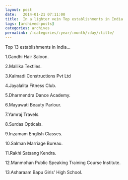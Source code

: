 ```yaml
---
layout: post
date:	2014-01-21 07:11:00
title:  In a lighter vein Top establishments in India
tags: [archived-posts]
categories: archives
permalink: /:categories/:year/:month/:day/:title/
---
```

Top 13 establishments in India...

1.Gandhi Hair Saloon.

2.Mallika Textiles.

3.Kalmadi Constructions Pvt Ltd

4.Jayalalita Fitness Club.

5.Dharmendra Dance Academy.

6.Mayawati Beauty Parlour.

7.Yamraj Travels.

8.Surdas Opticals.

9.Inzamam English Classes.

10.Salman Marriage Bureau.

11.Rakhi Satsang Kendra.

12.Manmohan Public Speaking Training Course Institute.

13.Asharaam Bapu Girls' High School.
